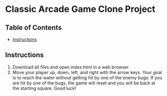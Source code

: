 # Classic Arcade Game Clone Project

## Table of Contents

- [Instructions](#instructions)

## Instructions

1. Download all files and open index.html in a web browser.
2. Move your player up, down, left, and right with the arrow keys. Your goal is to reach the water without getting hit by one of the enemy bugs. If you are hit by one of the bugs, the game will reset and you will be back at the starting square. Good luck!

